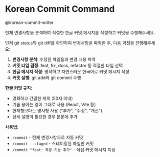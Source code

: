# Korean Commit Command

@korean-commit-writer

현재 변경사항을 분석하여 적절한 한글 커밋 메시지를 작성하고 커밋을 수행해주세요.

먼저 git status와 git diff를 확인하여 변경사항을 파악한 후, 다음 과정을 진행해주세요:

1. **변경사항 분석**: 수정된 파일들과 변경 내용 파악
2. **커밋 타입 결정**: feat, fix, docs, refactor 등 적절한 타입 선택  
3. **한글 메시지 작성**: 명확하고 자연스러운 한국어로 커밋 메시지 작성
4. **커밋 실행**: git add와 git commit 수행

**한글 커밋 규칙:**
- 명확하고 간결한 제목 (50자 이내)
- 기술 용어는 영어 그대로 사용 (React, Vite 등)
- 현재형보다는 명사형 사용 ("추가", "수정", "개선")
- 상세 설명이 필요한 경우 본문에 추가

**사용법:**
- `/commit` - 현재 변경사항으로 자동 커밋
- `/commit --staged` - 스테이징된 파일만 커밋
- `/commit "feat: 특정 기능 추가"` - 직접 커밋 메시지 지정